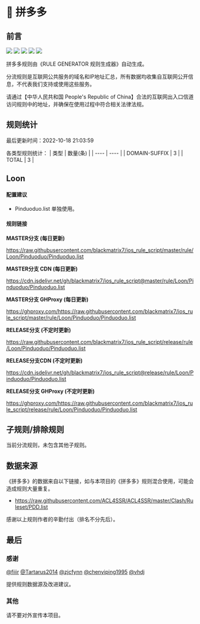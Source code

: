 # 🧸 拼多多

## 前言

![](https://shields.io/badge/-移除重复规则-ff69b4) ![](https://shields.io/badge/-DOMAIN与DOMAIN--SUFFIX合并-green) ![](https://shields.io/badge/-DOMAIN--SUFFIX间合并-critical) ![](https://shields.io/badge/-DOMAIN--SUFFIX与DOMAIN--KEYWORD合并-blue) ![](https://shields.io/badge/-IP--CIDR(6)合并-blueviolet) 

拼多多规则由《RULE GENERATOR 规则生成器》自动生成。

分流规则是互联网公共服务的域名和IP地址汇总，所有数据均收集自互联网公开信息，不代表我们支持或使用这些服务。

请通过【中华人民共和国 People's Republic of China】合法的互联网出入口信道访问规则中的地址，并确保在使用过程中符合相关法律法规。

## 规则统计

最后更新时间：2022-10-18 21:03:59

各类型规则统计：
| 类型 | 数量(条)  | 
| ---- | ----  |
| DOMAIN-SUFFIX | 3  | 
| TOTAL | 3  | 


## Loon 

#### 配置建议
- Pinduoduo.list 单独使用。

#### 规则链接
**MASTER分支 (每日更新)**

https://raw.githubusercontent.com/blackmatrix7/ios_rule_script/master/rule/Loon/Pinduoduo/Pinduoduo.list

**MASTER分支 CDN (每日更新)**

https://cdn.jsdelivr.net/gh/blackmatrix7/ios_rule_script@master/rule/Loon/Pinduoduo/Pinduoduo.list

**MASTER分支 GHProxy (每日更新)**

https://ghproxy.com/https://raw.githubusercontent.com/blackmatrix7/ios_rule_script/master/rule/Loon/Pinduoduo/Pinduoduo.list

**RELEASE分支 (不定时更新)**

https://raw.githubusercontent.com/blackmatrix7/ios_rule_script/release/rule/Loon/Pinduoduo/Pinduoduo.list

**RELEASE分支CDN (不定时更新)**

https://cdn.jsdelivr.net/gh/blackmatrix7/ios_rule_script@release/rule/Loon/Pinduoduo/Pinduoduo.list

**RELEASE分支 GHProxy (不定时更新)**

https://ghproxy.com/https://raw.githubusercontent.com/blackmatrix7/ios_rule_script/release/rule/Loon/Pinduoduo/Pinduoduo.list

## 子规则/排除规则


当前分流规则，未包含其他子规则。

## 数据来源

《拼多多》的数据来自以下链接，如与本项目的《拼多多》规则混合使用，可能会造成规则大量重复。

- https://raw.githubusercontent.com/ACL4SSR/ACL4SSR/master/Clash/Ruleset/PDD.list


感谢以上规则作者的辛勤付出（排名不分先后）。

## 最后

### 感谢

[@fiiir](https://github.com/fiiir) [@Tartarus2014](https://github.com/Tartarus2014) [@zjcfynn](https://github.com/zjcfynn) [@chenyiping1995](https://github.com/chenyiping1995) [@vhdj](https://github.com/vhdj)

提供规则数据源及改进建议。

### 其他

请不要对外宣传本项目。